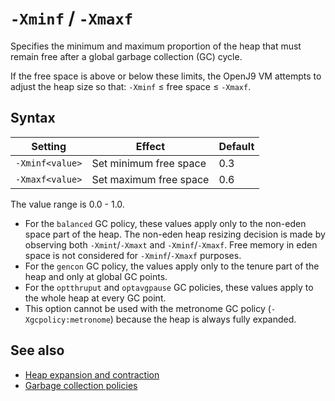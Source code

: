 <!--
* Copyright (c) 2017, 2022 IBM Corp. and others
*
* This program and the accompanying materials are made
* available under the terms of the Eclipse Public License 2.0
* which accompanies this distribution and is available at
* https://www.eclipse.org/legal/epl-2.0/ or the Apache
* License, Version 2.0 which accompanies this distribution and
* is available at https://www.apache.org/licenses/LICENSE-2.0.
*
* This Source Code may also be made available under the
* following Secondary Licenses when the conditions for such
* availability set forth in the Eclipse Public License, v. 2.0
* are satisfied: GNU General Public License, version 2 with
* the GNU Classpath Exception [1] and GNU General Public
* License, version 2 with the OpenJDK Assembly Exception [2].
*
* [1] https://www.gnu.org/software/classpath/license.html
* [2] http://openjdk.java.net/legal/assembly-exception.html
*
* SPDX-License-Identifier: EPL-2.0 OR Apache-2.0 OR GPL-2.0 WITH
* Classpath-exception-2.0 OR LicenseRef-GPL-2.0 WITH Assembly-exception
-->

# `-Xminf` / `-Xmaxf`


Specifies the minimum and maximum proportion of the heap that must remain free after a global garbage collection (GC) cycle.

If the free space is above or below these limits, the OpenJ9 VM attempts to adjust the heap size so that: `-Xminf` &le; free space &le; `-Xmaxf`.

## Syntax

| Setting        | Effect                 | Default |
|----------------|------------------------|---------|
|`-Xminf<value>` | Set minimum free space | 0.3     |
|`-Xmaxf<value>` | Set maximum free space | 0.6     |

The value range is 0.0 - 1.0.

- For the `balanced` GC policy, these values apply only to the non-eden space part of the heap. The non-eden heap resizing decision is made by observing both `-Xmint`/`-Xmaxt` and `-Xminf`/`-Xmaxf`. Free memory in eden space is not considered for `-Xminf`/`-Xmaxf` purposes.
- For the `gencon` GC policy, the values apply only to the tenure part of the heap and only at global GC points.
- For the `optthruput` and `optavgpause` GC policies, these values apply to the whole heap at every GC point.
- This option cannot be used with the metronome GC policy (`-Xgcpolicy:metronome`) because the heap is always fully expanded.

## See also

- [Heap expansion and contraction](allocation.md#expansion-and-contraction)
- [Garbage collection policies](gc.md)



<!-- ==== END OF TOPIC ==== xminf.md ==== -->
<!-- ==== END OF TOPIC ==== xmaxf.md ==== -->

